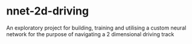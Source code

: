 # nnet-2d-driving
An exploratory project for building, training and utilising a custom neural network for the purpose of navigating a 2 dimensional driving track
